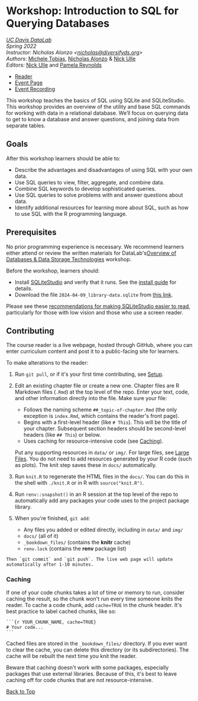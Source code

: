 # Workshop: Introduction to SQL for Querying Databases

_[UC Davis DataLab](https://datalab.ucdavis.edu/)_  
_Spring 2022_  
_Instructor: Nicholas Alonzo <<nicholas@diversifyds.org>>_  
_Authors_: [Michele Tobias](https://github.com/MicheleTobias), [Nicholas Alonzo](https://github.com/nicholas-alonzo) & [Nick Ulle](https://github.com/nick-ulle)   
_Editors:_ [Nick Ulle](https://github.com/nick-ulle) and [Pamela Reynolds](https://github.com/plnreynolds)  

* [Reader](https://ucdavisdatalab.github.io/workshop_intro_to_sql/)
* [Event Page](https://datalab.ucdavis.edu/eventscalendar/introduction-to-sql-for-querying-databases/)
* [Event Recording](https://video.ucdavis.edu/media/t/1_ymmhls5c)

This workshop teaches the basics of SQL using SQLite and SQLiteStudio. This
workshop provides an overview of the utility and base SQL commands for working
with data in a relational database. We’ll focus on querying data to get to know
a database and answer questions, and joining data from separate tables.

## Goals

After this workshop learners should be able to:

* Describe the advantages and disadvantages of using SQL with your own data.
* Use SQL queries to view, filter, aggregate, and combine data.
* Combine SQL keywords to develop sophisticated queries.
* Use SQL queries to solve problems with and answer questions about data.
* Identify additional resources for learning more about SQL, such as how to use
  SQL with the R programming language.


## Prerequisites

No prior programming experience is necessary. We recommend learners either attend or review the written materials for DataLab's[Overview of Databases & Data Storage Technologies](https://ucdavisdatalab.github.io/workshop_intro_to_databases/) workshop. 

Before the workshop, learners
should:

* Install [SQLiteStudio][sqlitestudio] and verify that it runs. See the
  [install guide][install] for details.
* Download the file `2024-04-09_library-data.sqlite` from [this link][materials].

Please see these [recommendations for making SQLiteStudio easier to read](https://veroniiiica.com/sqlitestudio-and-low-vision/), particularly for those with low vision and those who use a screen reader.


[sqlite]: https://sqlite.org/
[sqlitestudio]: https://sqlitestudio.pl/
[install]: https://ucdavisdatalab.github.io/install_guides/sql-and-database-tools.html#sqlitestudio
[materials]: https://drive.google.com/file/d/1Ans5_GIMgDlpLrNjPK0J9BhbqDTi4zUe/view?usp=sharing


## Contributing

The course reader is a live webpage, hosted through GitHub, where you can enter
curriculum content and post it to a public-facing site for learners.

To make alterations to the reader:

1.  Run `git pull`, or if it's your first time contributing, see
    [Setup](#setup).

2.  Edit an existing chapter file or create a new one. Chapter files are R
    Markdown files (`.Rmd`) at the top level of the repo. Enter your text,
    code, and other information directly into the file. Make sure your file:

    - Follows the naming scheme `##_topic-of-chapter.Rmd` (the only exception
      is `index.Rmd`, which contains the reader's front page).
    - Begins with a first-level header (like `# This`). This will be the title
      of your chapter. Subsequent section headers should be second-level
      headers (like `## This`) or below.
    - Uses caching for resource-intensive code (see [Caching](#caching)).

    Put any supporting resources in `data/` or `img/`. For large files, see
    [Large Files](#large-files). You do not need to
    add resources generated by your R code (such as plots). The knit step saves
    these in `docs/` automatically.

3.  Run `knit.R` to regenerate the HTML files in the `docs/`. You can do this
    in the shell with `./knit.R` or in R with `source("knit.R")`.

4.  Run `renv::snapshot()` in an R session at the top level of the repo to
    automatically add any packages your code uses to the project package
    library.

5.  When you're finished, `git add`:
    - Any files you added or edited directly, including in `data/` and `img/`
    - `docs/` (all of it)
    - `_bookdown_files/` (contains the **knitr** cache)
    * `renv.lock` (contains the **renv** package list)
<!--
    - `.gitattributes` (contains the Git LFS file list)
-->

    Then `git commit` and `git push`. The live web page will update
    automatically after 1-10 minutes.


### Caching

If one of your code chunks takes a lot of time or memory to run, consider
caching the result, so the chunk won't run every time someone knits the
reader. To cache a code chunk, add `cache=TRUE` in the chunk header. It's
best practice to label cached chunks, like so:

````
```{r YOUR_CHUNK_NAME, cache=TRUE}
# Your code...
```
````

Cached files are stored in the `_bookdown_files/` directory. If you ever want
to clear the cache, you can delete this directory (or its subdirectories).
The cache will be rebuilt the next time you knit the reader.

Beware that caching doesn't work with some packages, especially packages that
use external libraries. Because of this, it's best to leave caching off for
code chunks that are not resource-intensive.


[Back to Top](#top)
